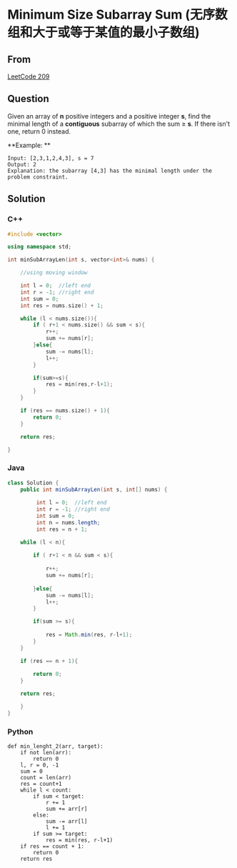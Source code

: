 # Minimum Size Subarray Sum (无序数组和大于或等于某值的最小子数组)



## From

[LeetCode 209](https://leetcode.com/problems/minimum-size-subarray-sum/description/)



## Question

Given an array of **n** positive integers and a positive integer **s**, find the minimal length of a **contiguous** subarray of which the sum ≥ **s**. If there isn't one, return 0 instead.

**Example: **

```
Input: [2,3,1,2,4,3], s = 7
Output: 2
Explanation: the subarray [4,3] has the minimal length under the problem constraint.
```



## Solution  

### C++

```c++
#include <vector>

using namespace std;

int minSubArrayLen(int s, vector<int>& nums) {

    //using moving window

    int l = 0;  //left end
    int r = -1; //right end
    int sum = 0;
    int res = nums.size() + 1;

    while (l < nums.size()){
        if ( r+1 < nums.size() && sum < s){
            r++;
            sum += nums[r];
        }else{
            sum -= nums[l];
            l++;
        }

        if(sum>=s){
            res = min(res,r-l+1);
        }
    }

    if (res == nums.size() + 1){
        return 0;
    }

    return res;

}
```


### Java

```java
class Solution {
    public int minSubArrayLen(int s, int[] nums) {
        
         int l = 0;  //left end
         int r = -1; //right end
         int sum = 0;
         int n = nums.length;
         int res = n + 1;

    while (l < n){
        
        if ( r+1 < n && sum < s){
            
            r++;
            sum += nums[r];
            
        }else{
            sum -= nums[l];
            l++;
        }

        if(sum >= s){
            
            res = Math.min(res, r-l+1);
        }
    }

    if (res == n + 1){
        
        return 0;
    }

    return res;

    }
}

```


### Python

```
def min_lenght_2(arr, target):
    if not len(arr):
        return 0
    l, r = 0, -1
    sum = 0
    count = len(arr)
    res = count+1
    while l < count:
        if sum < target:
            r += 1
            sum += arr[r]
        else:
            sum -= arr[l]
            l += 1
        if sum >= target:
            res = min(res, r-l+1)
    if res == count + 1:
        return 0
    return res
```
